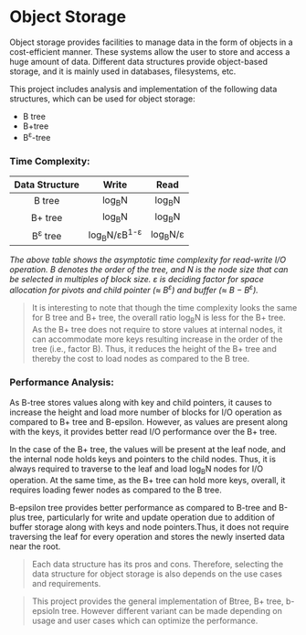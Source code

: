 # Object Storage

Object storage provides facilities to manage data in the form of objects in a cost-efficient manner. These systems allow the user to store and access a huge amount of data. Different data structures provide object-based storage, and it is mainly used in databases, filesystems, etc.

This project includes analysis and implementation of the following data structures, which can be used for object storage:
- B tree
- B+tree
- B<sup>ε</sup>-tree



### Time Complexity:
| Data Structure     | Write                             |  Read             |
| :----------------: | :--------------------------------:|:-----------------:|
| B tree             | log<sub>B</sub>N                  |log<sub>B</sub>N   |
| B+ tree            | log<sub>B</sub>N                  |log<sub>B</sub>N   |
| B<sup>ε</sup> tree | log<sub>B</sub>N/εB<sup>1-ε</sup> |log<sub>B</sub>N/ε |

*The above table shows the asymptotic time complexity for read-write I/O operation. B denotes the order of the tree, and N is the node size that can be selected in multiples of block size. ε is deciding factor for space allocation for pivots and child pointer (≈ B<sup>ε</sup>) and buffer (≈ B − B<sup>ε</sup>).*

> It is interesting to note that though the time complexity looks the same for B tree and B+ tree, the overall ratio log<sub>B</sub>N is less for the B+ tree.
> As the B+ tree does not require to store values at internal nodes, it can accommodate more keys resulting increase in the order of the tree (i.e., factor B). Thus, it reduces the height of the B+ tree and thereby the cost to load nodes as compared to the B tree.

### Performance Analysis:
As B-tree stores values along with key and child pointers, it causes to increase the height and load more number of blocks for I/O operation as compared to B+ tree and B-epsilon. However, as values are present along with the keys, it provides better read I/O performance over the B+ tree.  

In the case of the B+ tree, the values will be present at the leaf node, and the internal node holds keys and pointers to the child nodes. Thus, it is always required to traverse to the leaf and load log<sub>B</sub>N nodes for I/O operation. At the same time, as the B+ tree can hold more keys, overall, it requires loading fewer nodes as compared to the B tree.

B-epsilon tree provides better performance as compared to B-tree and B-plus tree, particularly for write and update operation due to addition of buffer storage along with keys and node pointers.Thus, it does not require traversing the leaf for every operation and stores the newly inserted data near the root.

> Each data structure has its pros and cons. Therefore, selecting the data structure for object storage is also depends on the use cases and requirements.

> This project provides the general implementation of Btree, B+ tree, b-epsioln tree. However different variant can be made depending on usage and user cases which can optimize the performance.


